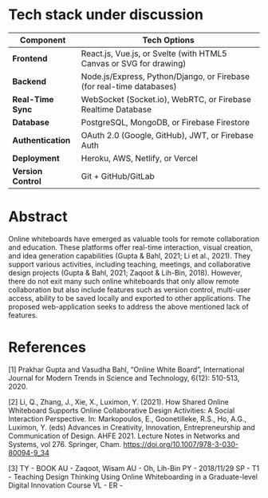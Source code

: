 # Tech stack under discussion
| **Component**       | **Tech Options**                                                                 |
|----------------------|-----------------------------------------------------------------------------------|
| **Frontend**         | React.js, Vue.js, or Svelte (with HTML5 Canvas or SVG for drawing)                |
| **Backend**          | Node.js/Express, Python/Django, or Firebase (for real-time databases)             |
| **Real-Time Sync**   | WebSocket (Socket.io), WebRTC, or Firebase Realtime Database                      |
| **Database**         | PostgreSQL, MongoDB, or Firebase Firestore                                        |
| **Authentication**   | OAuth 2.0 (Google, GitHub), JWT, or Firebase Auth                                 |
| **Deployment**       | Heroku, AWS, Netlify, or Vercel                                                   |
| **Version Control**  | Git + GitHub/GitLab                                                               |
# Abstract
Online whiteboards have emerged as valuable tools for remote collaboration and education. These platforms offer real-time interaction, visual creation, and idea generation capabilities (Gupta & Bahl, 2021; Li et al., 2021). They support various activities, including teaching, meetings, and collaborative design projects (Gupta & Bahl, 2021; Zaqoot & Lih-Bin, 2018). However, there do not exit many such online whiteboards that only allow remote collaboration but also include features such as version control, multi-user access, ability to be saved locally and exported to other applications. The proposed web-application seeks to address the above mentioned lack of features.

# References

\[1] Prakhar Gupta and Vasudha Bahl, “Online White Board”, International Journal for Modern Trends in Science and
Technology, 6(12): 510-513, 2020.

\[2] Li, Q., Zhang, J., Xie, X., Luximon, Y. (2021). How Shared Online Whiteboard Supports Online Collaborative Design Activities: A Social Interaction Perspective. In: Markopoulos, E., Goonetilleke, R.S., Ho, A.G., Luximon, Y. (eds) Advances in Creativity, Innovation, Entrepreneurship and Communication of Design. AHFE 2021. Lecture Notes in Networks and Systems, vol 276. Springer, Cham. https://doi.org/10.1007/978-3-030-80094-9_34

\[3] TY  - BOOK
AU  - Zaqoot, Wisam
AU  - Oh, Lih-Bin
PY  - 2018/11/29
SP  - 
T1  - Teaching Design Thinking Using Online Whiteboarding in a Graduate-level Digital Innovation Course
VL  - 
ER  - 

